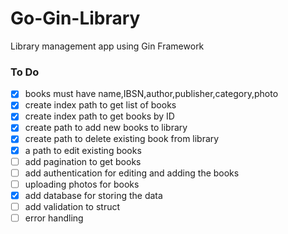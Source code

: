 # Go-Gin-Library
Library management app using Gin Framework

### To Do
- [x] books must have name,IBSN,author,publisher,category,photo
- [x] create index path to get list of books
- [x] create index path to get books by ID
- [x] create path to add new books to library
- [x] create path to delete existing book from library
- [x] a path to edit existing books
- [ ] add pagination to get books
- [ ] add authentication for editing and adding the books
- [ ] uploading photos for books
- [x] add database for storing the data
- [ ] add validation to struct
- [ ] error handling